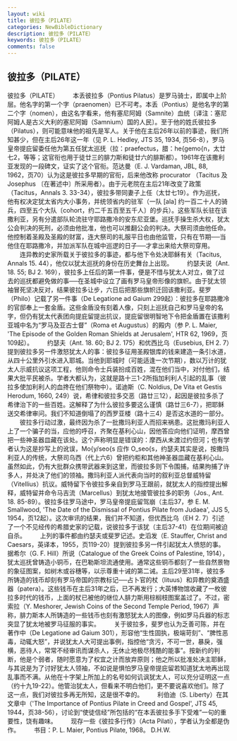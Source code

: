 ```yaml
---
layout: wiki
title: 彼拉多（PILATE）
categories: NewBibleDictionary
description: 彼拉多（PILATE）
keywords: 彼拉多（PILATE）
comments: false
---
```


## 彼拉多（PILATE）



彼拉多（PILATE）
　　本丢彼拉多（Pontius Pilatus）是罗马骑士，即属中上阶层。他名字的第一个字（praenomen）已不可考。本丢（Pontius）是他名字的第二个字（nomen），由这名字看来，他有塞尼阿姆（Samnite）血统〔译注：塞尼阿姆人是古义大利的塞尼阿姆（Samnium）国的人民〕。至于他的姓氏彼拉多（Pilatus），则可能意味他的祖先是军人。关于他在主后26年以前的事迹，我们所知甚少，但在主后26年这一年（见 P. L. Hedley, JTS 35, 1934, 页56-8），罗马皇帝提庇留委任他为第五任犹太巡抚（拉：praefectus，腊：he{gemo{n，太廿七2，等等；这官衔也用于徒廿三的腓力斯和徒廿六的腓斯都）。1961年在该撒利亚发现的一段碑文，证实了这个官衔。范达曼（E. J. Vardaman, JBL, 88, 1962，页70）认为这是彼拉多早期的官衔，后来他改称 procurator （Tacitus 及 Josephus 〔在著述中〕所采用者）。由于元老院在主后21年改变了政策（Tacitus，Annals 3. 33-34），彼拉多带同妻子上任（太廿七19）。作为巡抚，他有权决定犹太省内大小事务，并统领省内的驻军（一队 [ala] 约一百二十人的骑兵，四至五个大队〔cohort，约二千五百至五千人〕的步兵）。这些军队长驻在该撒利亚，另有分遣部队轮流驻守耶路撒冷的安东尼亚堡。巡抚手操生杀大权，犹太公会判决的死刑，必须由他批准，他也可以推翻公会的判决。大祭司须由他任命。他控制着圣殿及圣殿的财富，连大祭司的礼服平日也由他监管，只有在节期──当他住在耶路撒冷，并加派军队在城中巡逻的日子──才拿出来给大祭司穿用。
　　连异教的史家所载关于彼拉多的事迹，都与他下令处决耶稣有关（Tacitus, Annals 15. 44），他仅以犹太巡抚的身份在历史舞台上出现。
　　约瑟夫说（Ant.
18. 55; BJ 2. 169），彼拉多上任后的第一件事，便是不惜与犹太人对立，做了过去的巡抚都避免做的事──在圣城中设立了画有罗马皇帝形像的旗帜。由于犹太领袖冒死坚决反对，结果彼拉多让步，六日后把那些旗帜迁回该撒利亚。斐罗（Philo）记载了另一件事（De Legatione ad Gaium 299起）：彼拉多在耶路撒冷的官邸奉上一套金盾。这些金盾没有刻着人像，只刻上巡抚自己和罗马皇帝的名字，但仍有犹太代表团向提庇留提出抗议，提庇留很明智地下令把金盾置在该撒利亚城中名为“罗马及亚古士督”（Roma et Augustus）的殿内（参 P. L. Maier, 'The Episode of the
Golden Roman Shields at Jerusalem', HTR
62, 1969，页109起）。
　　约瑟夫（Ant. 18. 60; BJ 2. 175）和优西比乌（Eusebius, EH 2. 7）提到彼拉多另一件激怒犹太人的事：彼拉多征用圣殿银库的钱来建造一条引水道，从四十公里外引水进入耶城。当他到耶城时（可能适逢一次节期），数以万计的犹太人示威抗议这项工程，他则命令士兵装扮成百姓，混在他们当中，对付他们，结果大批平民被杀。学者大都认为，这就是路十三1-2所指加利利人引起的乱事（彼拉多使加利利人的血搀在他们祭物中）。诺迪斯（C. Noldius, De Vita et Gestis Herodum, 1660, 249）说，希律和彼拉多交恶（路廿三12），起因是彼拉多杀了希律治下的一些百姓。这解释了为什么彼拉多要这么谨慎（路廿三6-7），把耶稣送交希律审问。我们不知道倒塌了的西罗亚楼（路十三4）是否这水道的一部分。
　　彼拉多行动过激，最终因为杀了一批撒玛利亚人而招来祸患。这批撒玛利亚人上了一个骗子的当，应他的呼召，齐聚在基利心山，因他答应向他们证明，摩西曾把一些神圣器皿藏在该处。这个声称明显是错误的：摩西从未渡过约但河；也有学者认为这是抄写上的讹误，Mo{y/seo{s 应作 O_seo{s，约瑟夫其实是说，按撒玛利亚人的传统，大祭司乌西（代上六6）曾把约柜和其他神圣器皿藏在基利心山。虽然如此，仍有大批群众携带武器来到这里，而彼拉多则下令围捕，结果拘捕了许多人，并处决了他们的领袖。撒玛利亚人派代表向当时的叙利亚总督威特留（Vitellius）抗议。威特留下令彼拉多亲自到罗马王跟前，就犹太人的指控提出解释，威特留并命令马吉流（Marcellus）到犹太地接管彼拉多的职务（Jos., Ant. 18. 85-89）。彼拉多往罗马途中，罗马皇帝提庇留驾崩（主后37，参 E. M. Smallwood, 'The Date
of the Dismissal of Pontius Pilate from Judaea', JJS 5, 1954，页12起）。这次审讯的结果，我们并不知道，但优西比乌（EH
2. 7）引述了一个不见经传的希腊史家的记载，说彼拉多于该犹（主后37-41）在位期间被迫自杀。
　　上列的事件都由约瑟夫或斐罗记述。史滔发（E. Stauffer, Christ and Caesars，英译本，1955，页119-20）提到彼拉多另一件引起犹太人愤怒的事。据希尔（G. F. Hill）所说（Catalogue of the Greek Coins of Palestine, 1914），犹太巡抚曾铸造小铜币，在巴勒斯坦流通使用。通常这些铜币都刻了一些自然景物的象征图案，如树木或谷穗等，以示尊重十诫的第二诫。主后29至31年，彼拉多所铸造的钱币却刻有罗马帝国的宗教标记──占卜官的杖（lituus）和异教的奠酒盛器（patera）。这些钱币在主后31年之后，已不再发行；大英博物馆收藏了一枚彼拉多时代的钱币，上面的杖已被他的继位人腓力斯用棕榈枝图案盖过了。不过，密索拉（Y. Meshorer, Jewish Coins of the Second Temple Period,
1967）声称，腓力斯本人所铸造的一些钱币也刻有激怒犹太人的图像，例如罗马兵器的标志突显了犹太地被罗马征服的事实。
　　关于彼拉多，斐罗也认为乏善可陈，并在著作中（De Legatione ad Gaium 301），形容他“生性固执，极端苛刻”、“脾性恶毒，动辄大怒”，并说犹太人大可提出事例，指控他“贪污，不可一世，暴戾，强横，恶待人，常常不经审讯而谋杀人，无休止地极尽残酷的能事”。按新约的判断，他是个弱者，随时愿意为了权宜之计而放弃原则；他之所以批准处决主耶稣，与其说是为了讨好犹太人领袖，不如说是惧怕罗马皇帝提庇留若知道犹太地再出现乱事而不满。从他在十字架上所加上的名号如何讥讽犹太人，可以充分证明这一点（约十九19-22）。他管治犹太人，但看来不明白他们，更不要说喜欢他们。除了这一点，我们对彼拉多再无所知，这是很不幸的。
　　利伯迪（S. Liberty）在其文章中（'The Importance of Pontius
Pilate in Creed and Gospel', JTS 45,
1944，页38-56），讨论到“使徒信经”所包括的“在本丢彼拉多手下受难”一句的重要性，饶有趣味。
　　现存一些《彼拉多行传》（Acta Pilati），学者认为全都是伪作。
　　书目：P. L. Maier, Pontius Pilate, 1968。
D.H.W.




